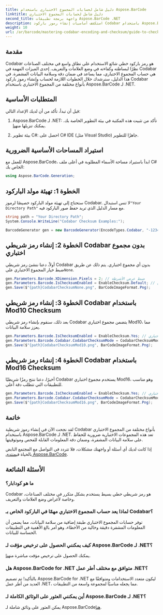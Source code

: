 ```yaml
---
title: دليل شامل لحسابات المجموع الاختباري باستخدام Aspose.BarCode
linktitle: دليل شامل لحسابات المجموع الاختباري
second_title: واجهة برمجة تطبيقات Aspose.BarCode .NET
description: استكشف أساسيات إنشاء رموز باركود Codabar باستخدام Aspose.BarCode لـ .NET. يغطي هذا الدليل خطوة بخطوة كيفية إنشاء رموز باركود مع وبدون مبالغ اختبارية، مما يعزز سلامة البيانات ودقتها.
weight: 10
url: /ar/barcode/mastering-codabar-encoding-and-checksum/guide-to-checksum-calculation/
---
```

## مقدمة

Codabar هو رمز باركود خطي شائع الاستخدام على نطاق واسع في مختلف الصناعات نظرًا لبساطته وكفاءته في وضع العلامات والتعريف. إحدى الميزات المهمة في Codabar هي حساب المجموع الاختباري، مما يساعد في ضمان دقة وسلامة البيانات المشفرة. في هذا الدليل، سنرشدك خلال الخطوات اللازمة لحساب وإنشاء رموز باركود Codabar بأنواع مختلفة من المجموع الاختباري باستخدام Aspose.BarCode لـ .NET.

## المتطلبات الأساسية

قبل أن تبدأ، تأكد من أن لديك الإعداد التالي:

1.  Aspose.BarCode لـ .NET: تأكد من تثبيت هذه المكتبة في بيئة التطوير الخاصة بك. يمكنك تنزيلها من[هنا](https://releases.aspose.com/barcode/net/).
   
2. بيئة تطوير C#: احصل على C# IDE (مثل Visual Studio) جاهزًا للتطوير.


## استيراد المساحات الأساسية الضرورية

للعمل مع Aspose.BarCode، ابدأ باستيراد مساحة الأسماء المطلوبة في أعلى ملف C# الخاص بك:

```csharp
using Aspose.BarCode.Generation;
```

## الخطوة 1: تهيئة مولد الباركود

 ستحتاج إلى تهيئة مولد الباركود خصيصًا لرموز Codabar. لا تنس استبدال`"Your Directory Path"` مع مسار الدليل الذي تريد حفظ صور الباركود فيه.

```csharp
string path = "Your Directory Path";
System.Console.WriteLine("Codabar Checksum Examples:");

BarcodeGenerator gen = new BarcodeGenerator(EncodeTypes.Codabar, "-12345-");
```

## الخطوة 2: إنشاء رمز شريطي Codabar بدون مجموع اختباري

 أولاً، دعنا ننشئ رمز شريطي Codabar بدون أي مجموع اختباري. يتم ذلك عن طريق ضبط خيار المجموع الاختباري على`None`.

```csharp
gen.Parameters.Barcode.XDimension.Pixels = 2; // ضبط عرض الأشرطة
gen.Parameters.Barcode.IsChecksumEnabled = EnableChecksum.Default; // لا يوجد مجموع اختباري
gen.Save($"{path}CodabarChecksumNone.png", BarCodeImageFormat.Png);
```

## الخطوة 3: إنشاء رمز شريطي Codabar باستخدام Mod10 Checksum

بعد ذلك، سنقوم بإنشاء رمز شريطي Codabar يتضمن مجموع اختباري Mod10، مما يعزز سلامة البيانات.

```csharp
gen.Parameters.Barcode.IsChecksumEnabled = EnableChecksum.Yes; // تمكين المجموع الاختباري
gen.Parameters.Barcode.Codabar.CodabarChecksumMode = CodabarChecksumMode.Mod10; // مجموعة Mod10
gen.Save($"{path}CodabarChecksumMod10.png", BarCodeImageFormat.Png);
```

## الخطوة 4: إنشاء رمز شريطي Codabar باستخدام Mod16 Checksum

أخيرًا، دعنا ننتج رمزًا شريطيًا Codabar يستخدم مجموع اختباري Mod16، وهو مناسب للتطبيقات التي تتطلب دقة أعلى.

```csharp
gen.Parameters.Barcode.IsChecksumEnabled = EnableChecksum.Yes; // تمكين المجموع الاختباري
gen.Parameters.Barcode.Codabar.CodabarChecksumMode = CodabarChecksumMode.Mod16; // مجموعة Mod16
gen.Save($"{path}CodabarChecksumMod16.png", BarCodeImageFormat.Png);
```

## خاتمة

لقد نجحت الآن في إنشاء رموز شريطية Codabar بأنواع مختلفة من المجموع الاختباري باستخدام Aspose.BarCode لـ .NET. تعد هذه المجموعات الاختبارية ضرورية للحفاظ على سلامة البيانات المشفرة، وضمان دقة المعلومات القابلة للفحص وموثوقيتها.

إذا كانت لديك أي أسئلة أو واجهتك مشكلات، فلا تتردد في التواصل مع المجتمع النابض بالحياة في[منتدى Aspose.BarCode](https://forum.aspose.com/c/barcode/13).

## الأسئلة الشائعة

### ما هو كودابار؟

Codabar هو رمز شريطي خطي بسيط يستخدم بشكل متكرر في مختلف الصناعات، وخاصة لأغراض وضع العلامات والتعريف.

### لماذا يعد حساب المجموع الاختباري مهمًا في الباركود الخاص بـ Codabar؟

توفر حسابات المجموع الاختباري طبقة إضافية من سلامة البيانات، مما يضمن أن المعلومات المشفرة دقيقة وخالية من الأخطاء، وهو أمر بالغ الأهمية في التطبيقات الحساسة للبيانات.

### كيف يمكنني الحصول على ترخيص مؤقت لـ Aspose.BarCode لـ .NET؟

 يمكنك الحصول على ترخيص مؤقت مباشرة من[هنا](https://purchase.conholdate.com/temporary-license/).

### هل Aspose.BarCode for .NET متوافق مع مختلف أطر عمل .NET؟

بالتأكيد! تم تصميم Aspose.BarCode for .NET ليكون متعدد الاستخدامات ومتوافقًا مع العديد من أطر عمل .NET، مما يجعله مناسبًا لمجموعة واسعة من التطبيقات.

### أين يمكنني العثور على الوثائق الكاملة لـ Aspose.BarCode لـ .NET؟

يمكن العثور على وثائق شاملة لـ Aspose.BarCode[هنا](https://reference.aspose.com/barcode/net/).